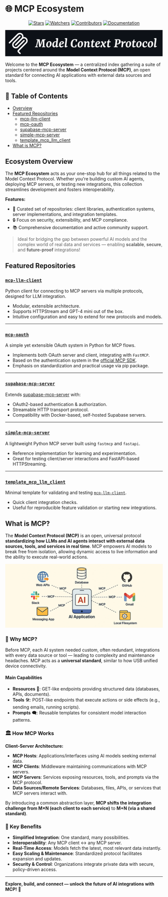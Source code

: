 # 🌐 MCP Ecosystem
<div align="center">

[![Stars](https://img.shields.io/github/stars/rb58853/mcp-ecosystem?style=flat&logo=github)](https://github.com/rb58853/mcp-ecosystem/stargazers)
[![Watchers](https://img.shields.io/github/watchers/rb58853/mcp-ecosystem?style=flat&logo=github)](https://github.com/rb58853/mcp-ecosystem)
[![Contributors](https://img.shields.io/github/contributors/rb58853/mcp-ecosystem)](https://github.com/rb58853/mcp-ecosystem/graphs/contributors)
[![Documentation](https://img.shields.io/badge/docs-modelcontextprotocol.io-blue.svg)](https://modelcontextprotocol.io)

</div>

![alt text](/images/dark.png)

Welcome to the **MCP Ecosystem** — a centralized index gathering a suite of projects centered around the **Model Context Protocol (MCP)**, an open standard for connecting AI applications with external data sources and tools.



## 📑 Table of Contents

* [Overview](#ecosystem-overview)
* [Featured Repositories](#featured-repositories)
  * [mcp-llm-client](#mcp-llm-client)
  * [mcp-oauth](#mcp-oauth)
  * [supabase-mcp-server](#supabase-mcp-server)
  * [simple-mcp-server](#simple-mcp-server)
  * [template_mcp_llm_client](#template_mcp_llm_client)
* [What is MCP?](#what-is-mcp)



## Ecosystem Overview

The **MCP Ecosystem** acts as your one-stop hub for all things related to the Model Context Protocol. Whether you're building custom AI agents, deploying MCP servers, or testing new integrations, this collection streamlines development and fosters interoperability.

**Features:**
- 🚀 Curated set of repositories: client libraries, authentication systems, server implementations, and integration templates.
- 🔒 Focus on security, extensibility, and MCP compliance.
- 📚 Comprehensive documentation and active community support.

> Ideal for bridging the gap between powerful AI models and the complex world of real data and services — enabling **scalable**, **secure**, and **future-proof** integrations!


## Featured Repositories

### [`mcp-llm-client`](https://github.com/rb58853/mcp-llm-client)
Python client for connecting to MCP servers via multiple protocols, designed for LLM integration.
- Modular, extensible architecture.
- Supports HTTPStream and GPT-4 mini out of the box.
- Intuitive configuration and easy to extend for new protocols and models.

---

### [`mcp-oauth`](https://github.com/rb58853/mcp-oauth)
A simple yet extensible OAuth system in Python for MCP flows.
- Implements both OAuth server and client, integrating with `FastMCP`.
- Based on the authentication system in the [official MCP SDK](https://github.com/modelcontextprotocol/python-sdk/tree/main/examples).
- Emphasis on standardization and practical usage via pip package.

---

### [`supabase-mcp-server`](https://github.com/rb58853/supabase-mcp-server)
Extends [supabase-mcp-server](https://github.com/alexander-zuev/supabase-mcp-server) with:
- OAuth2-based authentication & authorization.
- Streamable HTTP transport protocol.
- Compatibility with Docker-based, self-hosted Supabase servers.

---

### [`simple-mcp-server`](https://github.com/rb58853/simple-mcp-server)
A lightweight Python MCP server built using `fastmcp` and `fastapi`.
- Reference implementation for learning and experimentation.
- Great for testing client/server interactions and FastAPI-based HTTPStreaming.

---

### [`template_mcp_llm_client`](https://github.com/rb58853/template_mcp_llm_client)
Minimal template for validating and testing [`mcp-llm-client`](https://github.com/rb58853/mcp-llm-client).
- Quick client integration checks.
- Useful for reproducible feature validation or starting new integrations.


## What is MCP?

The **Model Context Protocol (MCP)** is an open, universal protocol **standardizing how LLMs and AI agents interact with external data sources, tools, and services in real time**. MCP empowers AI models to break free from isolation, allowing dynamic access to live information and the ability to execute real-world actions.

![MCP Diagram](images/image.png)


### 🧩 Why MCP?
Before MCP, each AI system needed custom, often redundant, integrations with every data source or tool — leading to complexity and maintenance headaches. MCP acts as a **universal standard**, similar to how USB unified device connectivity.

#### Main Capabilities

- **Resources** 📄: GET-like endpoints providing structured data (databases, APIs, documents).
- **Tools** 🛠️: POST-like endpoints that execute actions or side effects (e.g., sending emails, running scripts).
- **Prompts** 🗨️: Reusable templates for consistent model interaction patterns.


### 🏛️ How MCP Works

**Client-Server Architecture:**

- **MCP Hosts**: Applications/interfaces using AI models seeking external data.
- **MCP Clients**: Middleware maintaining communications with MCP servers.
- **MCP Servers**: Services exposing resources, tools, and prompts via the MCP protocol.
- **Data Sources/Remote Services**: Databases, files, APIs, or services that MCP servers interact with.

By introducing a common abstraction layer, **MCP shifts the integration challenge from M×N (each client to each service)** to **M+N (via a shared standard)**.


### 🌟 Key Benefits

- **Simplified Integration**: One standard, many possibilities.
- **Interoperability**: Any MCP client ↔ any MCP server.
- **Real-Time Access**: Models fetch the latest, most relevant data instantly.
- **Easy Scaling & Maintenance**: Standardized protocol facilitates expansion and updates.
- **Security & Control**: Organizations integrate private data with secure, policy-driven access.

---

**Explore, build, and connect — unlock the future of AI integrations with MCP!** 🚀
